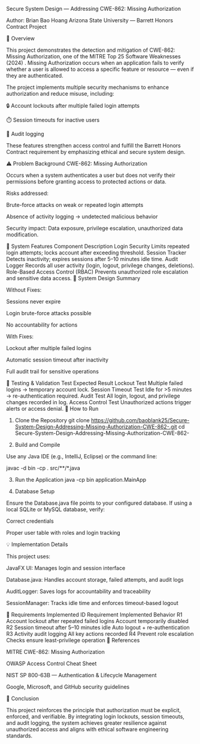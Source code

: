 Secure System Design — Addressing CWE-862: Missing Authorization

Author: Brian Bao Hoang
Arizona State University — Barrett Honors Contract Project

📘 Overview

This project demonstrates the detection and mitigation of CWE-862: Missing Authorization, one of the MITRE Top 25 Software Weaknesses (2024)
.
Missing Authorization occurs when an application fails to verify whether a user is allowed to access a specific feature or resource — even if they are authenticated.

The project implements multiple security mechanisms to enhance authorization and reduce misuse, including:

🔒 Account lockouts after multiple failed login attempts

⏱️ Session timeouts for inactive users

🧾 Audit logging

These features strengthen access control and fulfill the Barrett Honors Contract requirement by emphasizing ethical and secure system design.

⚠️ Problem Background
CWE-862: Missing Authorization

Occurs when a system authenticates a user but does not verify their permissions before granting access to protected actions or data.

Risks addressed:

Brute-force attacks on weak or repeated login attempts

Absence of activity logging → undetected malicious behavior

Security impact: Data exposure, privilege escalation, unauthorized data modification.

🧩 System Features
Component	Description
Login Security	Limits repeated login attempts; locks account after exceeding threshold.
Session Tracker	Detects inactivity; expires sessions after 5–10 minutes idle time.
Audit Logger	Records all user activity (login, logout, privilege changes, deletions).
Role-Based Access Control (RBAC)	Prevents unauthorized role escalation and sensitive data access.
🧠 System Design Summary

Without Fixes:

Sessions never expire

Login brute-force attacks possible

No accountability for actions

With Fixes:

Lockout after multiple failed logins

Automatic session timeout after inactivity

Full audit trail for sensitive operations

🧪 Testing & Validation
Test	Expected Result
Lockout Test	Multiple failed logins → temporary account lock.
Session Timeout Test	Idle for >5 minutes → re-authentication required.
Audit Test	All login, logout, and privilege changes recorded in log.
Access Control Test	Unauthorized actions trigger alerts or access denial.
🚀 How to Run
1. Clone the Repository
git clone https://github.com/baoblank25/Secure-System-Design-Addressing-Missing-Authorization-CWE-862-.git
cd Secure-System-Design-Addressing-Missing-Authorization-CWE-862-

2. Build and Compile

Use any Java IDE (e.g., IntelliJ, Eclipse) or the command line:

javac -d bin -cp . src/**/*.java

3. Run the Application
java -cp bin application.MainApp

4. Database Setup

Ensure the Database.java file points to your configured database.
If using a local SQLite or MySQL database, verify:

Correct credentials

Proper user table with roles and login tracking

💡 Implementation Details

This project uses:

JavaFX UI: Manages login and session interface

Database.java: Handles account storage, failed attempts, and audit logs

AuditLogger: Saves logs for accountability and traceability

SessionManager: Tracks idle time and enforces timeout-based logout

🧱 Requirements Implemented
ID	Requirement	Implemented Behavior
R1	Account lockout after repeated failed logins	Account temporarily disabled
R2	Session timeout after 5–10 minutes idle	Auto logout + re-authentication
R3	Activity audit logging	All key actions recorded
R4	Prevent role escalation	Checks ensure least-privilege operation
📜 References

MITRE CWE-862: Missing Authorization

OWASP Access Control Cheat Sheet

NIST SP 800-63B — Authentication & Lifecycle Management

Google, Microsoft, and GitHub security guidelines

🧭 Conclusion

This project reinforces the principle that authorization must be explicit, enforced, and verifiable.
By integrating login lockouts, session timeouts, and audit logging, the system achieves greater resilience against unauthorized access and aligns with ethical software engineering standards.

